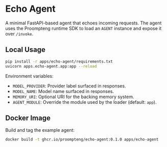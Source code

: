 # Echo Agent

A minimal FastAPI-based agent that echoes incoming requests. The agent uses the Proompteng runtime SDK to load an `AGENT` instance and expose it over `/invoke`.

## Local Usage

```sh
pip install -r apps/echo-agent/requirements.txt
uvicorn apps.echo-agent.app:app --reload
```

Environment variables:

- `MODEL_PROVIDER`: Provider label surfaced in responses.
- `MODEL_NAME`: Model name surfaced in responses.
- `MEMORY_URI`: Optional URI for the backing memory system.
- `AGENT_MODULE`: Override the module used by the loader (default: `app`).

## Docker Image

Build and tag the example agent:

```sh
docker build -t ghcr.io/proompteng/echo-agent:0.1.0 apps/echo-agent
```
